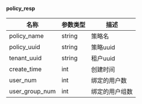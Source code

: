 
#### policy_resp
名称|参数类型|描述 
---|---|---
policy_name|string|策略名
policy_uuid|string|策略uuid
tenant_uuid|string|租户uuid
create_time|int|创建时间
user_num|int|绑定的用户数 
user_group_num|int|绑定的用户组数
